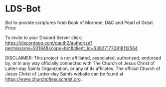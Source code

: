 # LDS-Bot
Bot to provide scriptures from Book of Mormon, D&C and Pearl of Great Price 

To invite to your Discord Server click: https://discordapp.com/oauth2/authorize?permissions=93184&scope=bot&client_id=639271772818112564

DISCLAIMER: This project is not affiliated, associated, authorized, endorsed by, or in any way officially connected with The Church of Jesus Christ of Latter-day Saints Organization, or any of its affiliates. The official Church of Jesus Christ of Latter-day Saints website can be found at https://www.churchofjesuschrist.org.
